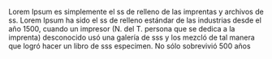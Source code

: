 Lorem Ipsum es simplemente el ss de relleno de las imprentas y archivos de ss. 
Lorem Ipsum ha sido el ss de relleno estándar de las industrias desde el año 1500, cuando un impresor (N. del T. persona que se dedica a la imprenta)
 desconocido usó una galería de sss y los mezcló de tal manera que logró hacer un libro de sss especimen. 
 No sólo sobrevivió 500 años
 